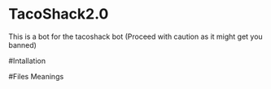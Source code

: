 # TacoShack2.0
This is a bot for the tacoshack bot (Proceed with caution as it might get you banned)

#Intallation

#Files Meanings
